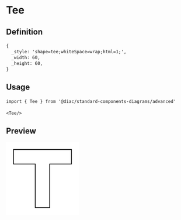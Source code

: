 # Tee

## Definition

```
{
  _style: 'shape=tee;whiteSpace=wrap;html=1;',
  _width: 60,
  _height: 60,
}
```

## Usage

```
import { Tee } from '@diac/standard-components-diagrams/advanced'

<Tee/>
```

## Preview

<img src="./tee.png" width="200"/>
